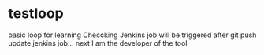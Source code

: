 # testloop
basic loop for learning
Checcking Jenkins job will be triggered after git push
update jenkins job...
next
I am the developer of the tool


